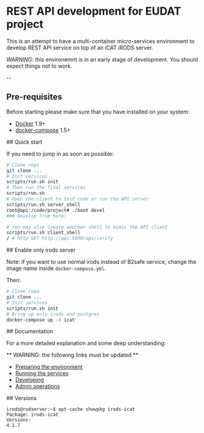 
# REST API development for EUDAT project

This is an attempt to have a multi-container micro-services environment
to develop REST API service on top of an iCAT iRODS server.

*WARNING*: this environemnt is in an early stage of development.
You should expect things not to work.

--

## Pre-requisites

Before starting please make sure that you have installed on your system:

* [Docker](http://docs.docker.com/) 1.9+
* [docker-compose](https://docs.docker.com/compose/) 1.5+

## Quick start

If you need to jump in as soon as possible:

```bash
# Clone repo
git clone ...
# Init services
scripts/run.sh init
# Then run the final services
scripts/run.sh
# Open the client to test code or run the API server
scripts/run.sh server_shell
root@api:/code/project# ./boot devel
### Develop from here!

# You may also create another shell to mimic the API client
scripts/run.sh client_shell
/ # http GET http://api:5000/api/verify

```

## Enable only irods server

Note: if you want to use normal irods instead of B2safe service,
change the image name inside `docker-compose.yml`.

Then:

```bash
# Clone repo
git clone ...
# Init services
scripts/run.sh init
# Bring up only irods and postgres
docker-compose up -d icat
```

## Documentation

For a more detailed explanation and some deep understanding:

** WARNING: the following links must be updated **

* [Preparing the environment](docs/preparation.md)
* [Running the services](docs/running.md)
* [Developing](docs/client.md)
* [Admin operations](docs/admin.md)

## Versions

```
irods@rodserver:~$ apt-cache showpkg irods-icat
Package: irods-icat
Versions:
4.1.7
```
